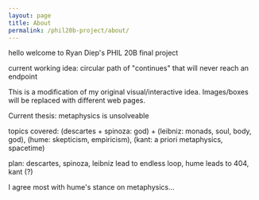 ```yaml
---
layout: page
title: About
permalink: /phil20b-project/about/
---
```


hello welcome to Ryan Diep's PHIL 20B final project

current working idea: circular path of "continues" that will never reach an endpoint

This is a modification of my original visual/interactive idea. Images/boxes will be replaced with different web pages.

Current thesis: metaphysics is unsolveable

topics covered: (descartes + spinoza: god) + (leibniz: monads, soul, body, god), (hume: skepticism, empiricism), (kant: a priori metaphysics, spacetime)

plan: descartes, spinoza, leibniz lead to endless loop, hume leads to 404, kant (?)

I agree most with hume's stance on metaphysics...
